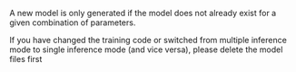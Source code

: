 A new model is only generated if the model does not already exist for a given combination of parameters.

If you have changed the training code or switched from multiple inference mode to single inference mode (and vice versa), please delete the model files first